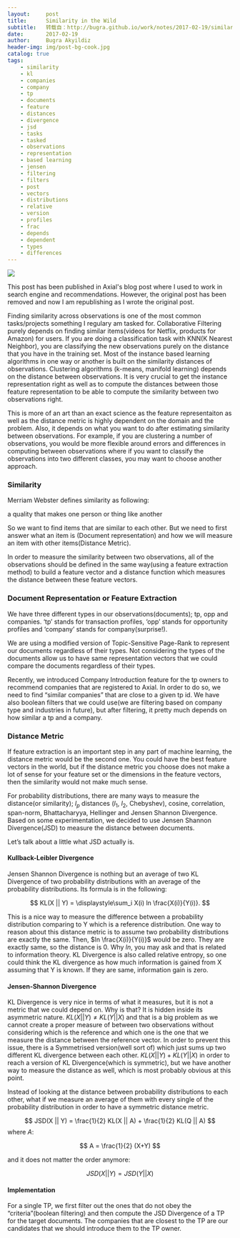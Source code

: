 ```yaml
---
layout:     post
title:      Similarity in the Wild
subtitle:   转载自：http://bugra.github.io/work/notes/2017-02-19/similarity-in-the-wild/
date:       2017-02-19
author:     Bugra Akyildiz
header-img: img/post-bg-cook.jpg
catalog: true
tags:
    - similarity
    - kl
    - companies
    - company
    - tp
    - documents
    - feature
    - distances
    - divergence
    - jsd
    - tasks
    - tasked
    - observations
    - representation
    - based learning
    - jensen
    - filtering
    - filters
    - post
    - vectors
    - distributions
    - relative
    - version
    - profiles
    - frac
    - depends
    - dependent
    - types
    - differences
---
```


![](http://bugra.github.io/images/work/notes/2017/2/19/similarity-matrix.png)


This post has been published in Axial's blog post where I used to work in search engine and recommendations. However, the original post has been removed and now I am republishing as I wrote the original post.

Finding similarity across observations is one of the most common tasks/projects something I regulary am tasked for. Collaborative Filtering purely depends on finding similar items(videos for Netflix, products for Amazon) for users. If you are doing a classification task with KNN(K Nearest Neighbor), you are classifying the new observations purely on the distance that you have in the training set. Most of the instance based learning algorithms in one way or another is built on the similarity distances of observations. Clustering algorithms (k-means, manifold learning) depends on the distance between observations.
It is very crucial to get the instance representation right as well as to compute the distances between those feature representation to be able to compute the similarity between two observations right. 

This is more of an art than an exact science as the feature representaiton as well as the distance metric is highly dependent on the domain and the problem. Also, it depends on what you want to do after estimating similarity between observations. For example, if you are clustering a number of observations, you would be more flexible around errors and differences in computing between observations where if you want to classify the observations into two different classes, you may want to choose another approach.

### Similarity

Merriam Webster defines similarity as following:

> 
a quality that makes one person or thing like another


So we want to find items that are similar to each other. But we need to first answer what an item is (Document representation) and how we will measure an item with other items(Distance Metric).

In order to measure the similarity between two observations, all of the observations should be defined in the same way(using a feature extraction method) to build a feature vector and a distance function which measures the distance between these feature vectors.

### Document Representation or Feature Extraction

We have three different types in our observations(documents); tp, opp and companies. ‘tp’ stands for transaction profiles, ‘opp’ stands for opportunity profiles and ‘company’ stands for company(surprise!).

We are using a modified version of Topic-Sensitive Page-Rank to represent our documents regardless of their types. Not considering the types of the documents allow us to have same representation vectors that we could compare the documents regardless of their types.

Recently, we introduced Company Introduction feature for the tp owners to recommend companies that are registered to Axial. In order to do so, we need to find “similar companies” that are close to a given tp id. We have also boolean filters that we could use(we are filtering based on company type and industries in future), but after filtering, it pretty much depends on how similar a tp and a company.

### Distance Metric

If feature extraction is an important step in any part of machine learning, the distance metric would be the second one. You could have the best feature vectors in the world, but if the distance metric you choose does not make a lot of sense for your feature set or the dimensions in the feature vectors, then the similarity would not make much sense.

For probability distributions, there are many ways to measure the distance(or similarity); $l_p$ distances ($l_1$, $l_2$, Chebyshev), cosine, correlation, span-norm, Bhattacharyya, Hellinger and Jensen Shannon Divergence. Based on some experimentation, we decided to use Jensen Shannon Divergence(JSD) to measure the distance between documents.

Let’s talk about a little what JSD actually is.

#### Kullback-Leibler Divergence

Jensen Shannon Divergence is nothing but an average of two KL Divergence of two probability distributions with an average of the probability distributions. Its formula is in the following: 

$$ KL(X || Y) = \displaystyle\sum_i X(i) ln \frac{X(i)}{Y(i)}. $$

This is a nice way to measure the difference between a probability distribution comparing to Y which is a reference distribution. One way to reason about this distance metric is to assume two probability distributions are exactly the same. Then, $ln \frac{X(i)}{Y(i)}$ would be zero. They are exactly same, so the distance is 0. Why $ln$, you may ask and that is related to information theory. KL Divergence is also called relative entropy, so one could think the KL divergence as how much information is gained from X assuming that Y is known. If they are same, information gain is zero.

#### Jensen-Shannon Divergence

KL Divergence is very nice in terms of what it measures, but it is not a metric that we could depend on. Why is that? It is hidden inside its asymmetric nature. $KL(X || Y) \neq KL(Y || X)$ and that is a big problem as we cannot create a proper measure of between two observations without considering which is the reference and which one is the one that we measure the distance between the reference vector. In order to prevent this issue, there is a Symmetrised version(well sort of) which just sums up two different KL divergence between each other. $KL(X || Y) + KL(Y || X)$ in order to reach a version of KL Divergence(which is symmetric), but we have another way to measure the distance as well, which is most probably obvious at this point.

Instead of looking at the distance between probability distributions to each other, what if we measure an average of them with every single of the probability distribution in order to have a symmetric distance metric.

$$ JSD(X || Y) = \frac{1}{2} KL(X || A) + \frac{1}{2} KL(Q || A) $$
where $A$:

$$ A = \frac{1}{2} (X+Y) $$

and it does not matter the order anymore:

$$ JSD(X || Y) = JSD(Y || X) $$

#### Implementation

For a single TP, we first filter out the ones that do not obey the “criteria”(boolean filtering) and then compute the JSD Divergence of a TP for the target documents. The companies that are closest to the TP are our candidates that we should introduce them to the TP owner.
